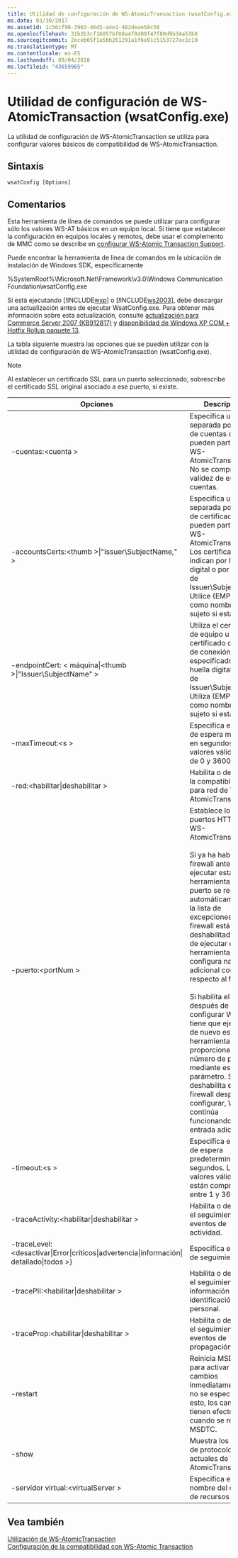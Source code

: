 ```yaml
---
title: Utilidad de configuración de WS-AtomicTransaction (wsatConfig.exe)
ms.date: 03/30/2017
ms.assetid: 1c56cf98-3963-46d5-a4e1-482deae58c58
ms.openlocfilehash: 31b2b3cf16857bf08a4f8d09f47f80d9b34a53b8
ms.sourcegitcommit: 2eceb05f1a5bb261291a1f6a91c5153727ac1c19
ms.translationtype: MT
ms.contentlocale: es-ES
ms.lasthandoff: 09/04/2018
ms.locfileid: "43659965"
---
```

# <a name="ws-atomictransaction-configuration-utility-wsatconfigexe"></a>Utilidad de configuración de WS-AtomicTransaction (wsatConfig.exe)
La utilidad de configuración de WS-AtomicTransaction se utiliza para configurar valores básicos de compatibilidad de WS-AtomicTransaction.  
  
## <a name="syntax"></a>Sintaxis  
  
```  
wsatConfig [Options]  
```  
  
## <a name="remarks"></a>Comentarios  
 Esta herramienta de línea de comandos se puede utilizar para configurar sólo los valores WS-AT básicos en un equipo local. Si tiene que establecer la configuración en equipos locales y remotos, debe usar el complemento de MMC como se describe en [configurar WS-Atomic Transaction Support](../../../docs/framework/wcf/feature-details/configuring-ws-atomic-transaction-support.md).  
  
 Puede encontrar la herramienta de línea de comandos en la ubicación de instalación de Windows SDK, específicamente  
  
 %SystemRoot%\Microsoft.Net\Framework\v3.0\Windows Communication Foundation\wsatConfig.exe  
  
 Si está ejecutando [!INCLUDE[wxp](../../../includes/wxp-md.md)] o [!INCLUDE[ws2003](../../../includes/ws2003-md.md)], debe descargar una actualización antes de ejecutar WsatConfig.exe. Para obtener más información sobre esta actualización, consulte [actualización para Commerce Server 2007 (KB912817)](https://go.microsoft.com/fwlink/?LinkId=95340) y [disponibilidad de Windows XP COM + Hotfix Rollup paquete 13](https://go.microsoft.com/fwlink/?LinkId=95341).  
  
 La tabla siguiente muestra las opciones que se pueden utilizar con la utilidad de configuración de WS-AtomicTransaction (wsatConfig.exe).  
  
> [!NOTE]
>  Al establecer un certificado SSL para un puerto seleccionado, sobrescribe el certificado SSL original asociado a ese puerto, si existe.  
  
|Opciones|Descripción|  
|-------------|-----------------|  
|-cuentas:\<cuenta >|Especifica una lista separada por comas de cuentas que pueden participar en WS-AtomicTransaction. No se comprueba la validez de estas cuentas.|  
|-accountsCerts:\<thumb >&#124;"Issuer\SubjectName," >|Especifica una lista separada por comas de certificados que pueden participar en WS-AtomicTransaction. Los certificados se indican por huella digital o por el par de Issuer\SubjectName. Utilice {EMPTY} como nombre de sujeto si está vacío.|  
|-endpointCert: < máquina&#124;\<thumb >&#124;"Issuer\SubjectName" >|Utiliza el certificado de equipo u otro certificado del punto de conexión local especificado por huella digital o par de Issuer\SubjectName. Utiliza {EMPTY} como nombre de sujeto si está vacío.|  
|-maxTimeout:\<s >|Especifica el tiempo de espera máximo en segundos. Los valores válidos van de 0 y 3600.|  
|-red:\<habilitar&#124;deshabilitar >|Habilita o deshabilita la compatibilidad para red de WS-AtomicTransaction.|  
|-puerto:\<portNum >|Establece los puertos HTTPS para WS-AtomicTransaction.<br /><br /> Si ya ha habilitado el firewall antes de ejecutar esta herramienta, el puerto se registra automáticamente en la lista de excepciones. Si el firewall está deshabilitado antes de ejecutar esta herramienta, no se configura nada adicional con respecto al firewall.<br /><br /> Si habilita el firewall después de configurar WS-AT, tiene que ejecutar de nuevo esta herramienta y proporcionar el número de puerto mediante este parámetro. Si deshabilita el firewall después de configurar, WS-AT continúa funcionando sin entrada adicional.|  
|-timeout:\<s >|Especifica el tiempo de espera predeterminado en segundos. Los valores válidos están comprendidos entre 1 y 3600.|  
|-traceActivity:\<habilitar&#124;deshabilitar >|Habilita o deshabilita el seguimiento de eventos de actividad.|  
|-traceLevel:\<desactivar&#124;Error&#124;críticos&#124;advertencia&#124;información&#124; detallado&#124;todos >}|Especifica el nivel de seguimiento.|  
|-tracePII:\<habilitar&#124;deshabilitar >|Habilita o deshabilita el seguimiento de información de identificación personal.|  
|-traceProp:\<habilitar&#124;deshabilitar >|Habilita o deshabilita el seguimiento de eventos de propagación.|  
|-restart|Reinicia MSDTC para activar cambios inmediatamente. Si no se especifica esto, los cambios tienen efecto cuando se reinicia MSDTC.|  
|-show|Muestra los valores de protocolo actuales de WS-AtomicTransaction.|  
|-servidor virtual:\<virtualServer >|Especifica el nombre del clúster de recursos de DTC.|  
  
## <a name="see-also"></a>Vea también  
 [Utilización de WS-AtomicTransaction](../../../docs/framework/wcf/feature-details/using-ws-atomictransaction.md)  
 [Configuración de la compatibilidad con WS-Atomic Transaction](../../../docs/framework/wcf/feature-details/configuring-ws-atomic-transaction-support.md)
